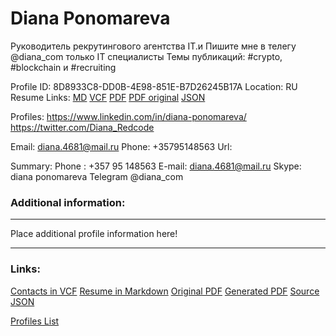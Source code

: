 # Diana Ponomareva

Руководитель рекрутингового агентства IT.и Пишите мне в телегу @diana_com только IT специалисты Темы публикаций: #crypto, #blockchain и #recruiting

Profile ID: 8D8933C8-DD0B-4E98-851E-B7D26245B17A
Location: RU
Resume Links: [MD](Diana_Ponomareva.md)  [VCF](Diana_Ponomareva.vcf)  [PDF](Diana_Ponomareva.pdf)  [PDF original](Diana_Ponomareva.original.pdf)  [JSON](Diana_Ponomareva.json)

Profiles:
https://www.linkedin.com/in/diana-ponomareva/
https://twitter.com/Diana_Redcode

Email: <a href='mailto:diana.4681@mail.ru'>diana.4681@mail.ru</a>
Phone: +35795148563
Url: 

Summary:
Phone : +357 95 148563
E-mail: diana.4681@mail.ru
Skype: diana ponomareva
Telegram @diana_com

### Additional information:
----

Place additional profile information here!

----
### Links:
[Contacts in VCF](Diana_Ponomareva.vcf)
[Resume in Markdown](Diana_Ponomareva.md)
[Original PDF](Diana_Ponomareva.original.pdf)
[Generated PDF](Diana_Ponomareva.pdf)
[Source JSON](Diana_Ponomareva.json)

[Profiles List](../profiles.md)

